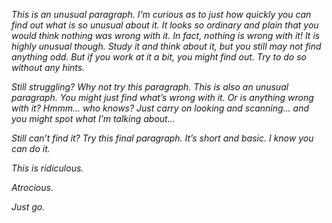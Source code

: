 *This is an unusual paragraph. I’m curious as to just how quickly you can find out what is so unusual about it. It looks so ordinary and plain that you would think nothing was wrong with it. In fact, nothing is wrong with it! It is highly unusual though. Study it and think about it, but you still may not find anything odd. But if you work at it a bit, you might find out. Try to do so without any hints.*

*Still struggling? Why not try this paragraph. This is also an unusual paragraph. You might just find what’s wrong with it. Or is anything wrong with it? Hmmm... who knows? Just carry on looking and scanning... and you might spot what I’m talking about...*

*Still can’t find it? Try this final paragraph. It’s short and basic. I know you can do it.*

*This is ridiculous.*

*Atrocious.*

*Just go.*